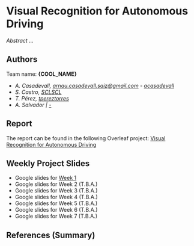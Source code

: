 # Visual Recognition for Autonomous Driving
_Abstract ..._

## Authors
Team name: **{COOL_NAME}**
- _A. Casadevall, arnau.casadevall.saiz@gmail.com - [acasadevall](https://github.com/acasadevall)_
- _S. Castro, [SCLSCL](https://github.com/SCLSCL)_
- _T. Pérez, [tpereztorres](https://github.com/tpereztorres)_
- _A. Salvador | [-](#)_

## Report
The report can be found in the following Overleaf project: [Visual Recognition for Autonomous Driving](#)

## Weekly Project Slides
- Google slides for [Week 1](#)
- Google slides for Week 2 (T.B.A.)
- Google slides for Week 3 (T.B.A.)
- Google slides for Week 4 (T.B.A.)
- Google slides for Week 5 (T.B.A.)
- Google slides for Week 6 (T.B.A.)
- Google slides for Week 7 (T.B.A.)

## References (Summary)
